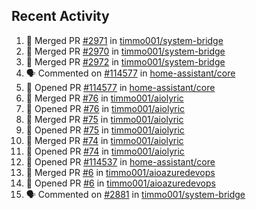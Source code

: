 ## Recent Activity

<!--START_SECTION:activity-->
1. 🎉 Merged PR [#2971](https://github.com/timmo001/system-bridge/pull/2971) in [timmo001/system-bridge](https://github.com/timmo001/system-bridge)
2. 🎉 Merged PR [#2970](https://github.com/timmo001/system-bridge/pull/2970) in [timmo001/system-bridge](https://github.com/timmo001/system-bridge)
3. 🎉 Merged PR [#2972](https://github.com/timmo001/system-bridge/pull/2972) in [timmo001/system-bridge](https://github.com/timmo001/system-bridge)
4. 🗣 Commented on [#114577](https://github.com/home-assistant/core/issues/114577) in [home-assistant/core](https://github.com/home-assistant/core)
5. 💪 Opened PR [#114577](https://github.com/home-assistant/core/pull/114577) in [home-assistant/core](https://github.com/home-assistant/core)
6. 🎉 Merged PR [#76](https://github.com/timmo001/aiolyric/pull/76) in [timmo001/aiolyric](https://github.com/timmo001/aiolyric)
7. 💪 Opened PR [#76](https://github.com/timmo001/aiolyric/pull/76) in [timmo001/aiolyric](https://github.com/timmo001/aiolyric)
8. 🎉 Merged PR [#75](https://github.com/timmo001/aiolyric/pull/75) in [timmo001/aiolyric](https://github.com/timmo001/aiolyric)
9. 💪 Opened PR [#75](https://github.com/timmo001/aiolyric/pull/75) in [timmo001/aiolyric](https://github.com/timmo001/aiolyric)
10. 🎉 Merged PR [#74](https://github.com/timmo001/aiolyric/pull/74) in [timmo001/aiolyric](https://github.com/timmo001/aiolyric)
11. 💪 Opened PR [#74](https://github.com/timmo001/aiolyric/pull/74) in [timmo001/aiolyric](https://github.com/timmo001/aiolyric)
12. 💪 Opened PR [#114537](https://github.com/home-assistant/core/pull/114537) in [home-assistant/core](https://github.com/home-assistant/core)
13. 🎉 Merged PR [#6](https://github.com/timmo001/aioazuredevops/pull/6) in [timmo001/aioazuredevops](https://github.com/timmo001/aioazuredevops)
14. 💪 Opened PR [#6](https://github.com/timmo001/aioazuredevops/pull/6) in [timmo001/aioazuredevops](https://github.com/timmo001/aioazuredevops)
15. 🗣 Commented on [#2881](https://github.com/timmo001/system-bridge/issues/2881) in [timmo001/system-bridge](https://github.com/timmo001/system-bridge)
<!--END_SECTION:activity-->
